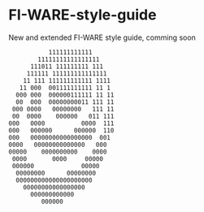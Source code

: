 FI-WARE-style-guide
===================

New and extended FI-WARE style guide, comming soon

                                  
                                  
	           111111111111        
	        11111111111111111      
	      111011 111111111 111     
	     111111 111111111111111    
	    11 111 111111111111 1111   
	   11 000  001111111111 11 1   
	  000 000  000000111111 11 11  
	  00  000  00000000011 111 11  
	 000 0000   00000000   111 11  
	 00  0000    000000   011 111  
	000   0000          0000  111  
	000   000000      000000  110  
	000   00000000000000000  001   
	0000   00000000000000   000    
	00000    0000000000    0000    
	 0000       0000     00000     
	 000000             00000      
	  00000000      00000000       
	  000000000000000000000        
	    00000000000000000          
	      000000000000             
	         000000                
                                  
                                  
                                  
                                  
                                  
                                  

